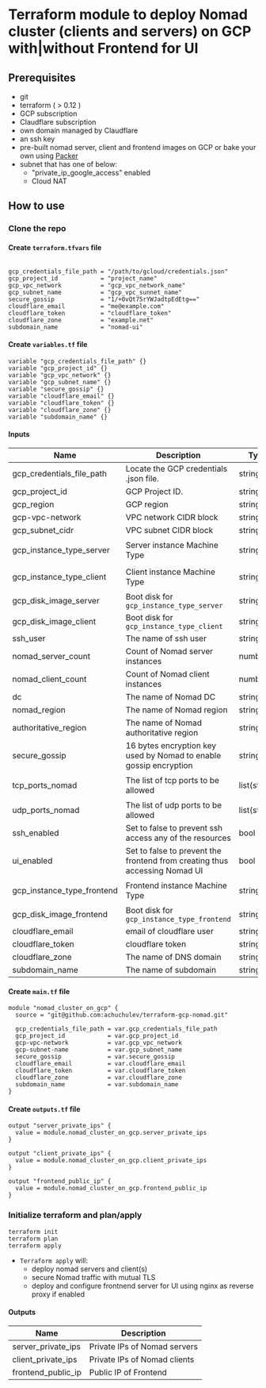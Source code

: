 # Terraform module to deploy Nomad cluster (clients and servers) on GCP with|without Frontend for UI

## Prerequisites

- git
- terraform ( > 0.12 )
- GCP subscription
- Claudflare subscription
- own domain managed by Claudflare
- an ssh key
- pre-built nomad server, client and frontend images on GCP or bake your own using [Packer](https://www.packer.io)
- subnet that has one of below:
  - "private_ip_google_access" enabled
  - Cloud NAT

## How to use

### Clone the repo

#### Create `terraform.tfvars` file

```

gcp_credentials_file_path = "/path/to/gcloud/credentials.json"
gcp_project_id            = "project_name"
gcp_vpc_network           = "gcp_vpc_network_name"
gcp_subnet_name           = "gcp_vpc_sunnet_name"
secure_gossip             = "1/+0vQt75rYWJadtpEdEtg=="
cloudflare_email          = "me@example.com"
cloudflare_token          = "cloudflare_token"
cloudflare_zone           = "example.net"
subdomain_name            = "nomad-ui"
```

#### Create `variables.tf` file

```
variable "gcp_credentials_file_path" {}
variable "gcp_project_id" {}
variable "gcp_vpc_network" {}
variable "gcp_subnet_name" {}
variable "secure_gossip" {}
variable "cloudflare_email" {}
variable "cloudflare_token" {}
variable "cloudflare_zone" {}
variable "subdomain_name" {}
```

#### Inputs

| Name  |	Description |	Type |  Default |	Required
| ----- | ----------- | ---- |  ------- | --------
| gcp_credentials_file_path | Locate the GCP credentials .json file. | string  | - | yes
| gcp_project_id | GCP Project ID. | string  | - | yes
| gcp_region | GCP region | string  | us-east4 | yes
| gcp-vpc-network | VPC network CIDR block | string  | - | yes
| gcp_subnet_cidr | VPC subnet CIDR block | string  | - | yes
| gcp_instance_type_server | Server instance Machine Type | string  | `n1-standard-1` | no
| gcp_instance_type_client | Client instance Machine Type | string   | `n1-standard-1` | no
| gcp_disk_image_server | Boot disk for `gcp_instance_type_server` | string  | yes | no
| gcp_disk_image_client | Boot disk for `gcp_instance_type_client` | string  | yes | no
| ssh_user | The name of ssh user | string  | `ubuntu` | no
| nomad_server_count | Count of Nomad server instances | number  | `3` | no
| nomad_client_count  | Count of Nomad client instances | number | `1` | no
| dc | The name of Nomad DC | string | `dc1` | no
| nomad_region | The name of Nomad region | string  | `global` | no
| authoritative_region | The name of Nomad authoritative region  | string  | `global` | no
| secure_gossip | 16 bytes encryption key used by Nomad to enable gossip encryption  | string  | `null` | yes
| tcp_ports_nomad | The list of tcp  ports to be allowed | list(string) | `"4646", "4647", "4648"` | no
| udp_ports_nomad | The list of udp  ports to be allowed | list(string) | `"4648"` | no
| ssh_enabled | Set to false to prevent ssh access any of the resources | bool | `true` | no
| ui_enabled | Set to false to prevent the frontend from creating thus accessing Nomad UI | bool | `true` | no
| gcp_instance_type_frontend |  Frontend instance Machine Type | string  | `n1-standard-1` | no
| gcp_disk_image_frontend | Boot disk for `gcp_instance_type_frontend` | string  | yes | no
| cloudflare_email | email of cloudflare user  | string  | `null` | yes
| cloudflare_token | cloudflare token  | string  | `null` | yes
| cloudflare_zone | The name of DNS domain  | string  | `null` | yes
| subdomain_name | The name of subdomain  | string  | `null` | yes


#### Create `main.tf` file

```
module "nomad_cluster_on_gcp" {
  source = "git@github.com:achuchulev/terraform-gcp-nomad.git"
  
  gcp_credentials_file_path = var.gcp_credentials_file_path
  gcp_project_id            = var.gcp_project_id
  gcp-vpc-network           = var.gcp_vpc_network
  gcp-subnet-name           = var.gcp_subnet_name
  secure_gossip             = var.secure_gossip
  cloudflare_email          = var.cloudflare_email
  cloudflare_token          = var.cloudflare_token
  cloudflare_zone           = var.cloudflare_zone
  subdomain_name            = var.subdomain_name
}

```

#### Create `outputs.tf` file

```
output "server_private_ips" {
  value = module.nomad_cluster_on_gcp.server_private_ips
}

output "client_private_ips" {
  value = module.nomad_cluster_on_gcp.client_private_ips
}

output "frontend_public_ip" {
  value = module.nomad_cluster_on_gcp.frontend_public_ip
}
```

### Initialize terraform and plan/apply

```
terraform init
terraform plan
terraform apply
```

- `Terraform apply` will:
  - deploy nomad servers and client(s)
  - secure Nomad traffic with mutual TLS
  - deploy and configure frontnend server for UI using nginx as reverse proxy if enabled
  
  
#### Outputs

| Name  |	Description 
| ----- | ----------- 
| server_private_ips | Private IPs of Nomad servers
| client_private_ips  | Private IPs of Nomad clients
| frontend_public_ip  | Public IP of Frontend

